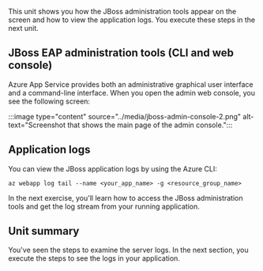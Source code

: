 This unit shows you how the JBoss administration tools appear on the screen and how to view the application logs. You execute these steps in the next unit.

## JBoss EAP administration tools (CLI and web console)

Azure App Service provides both an administrative graphical user interface and a command-line interface. When you open the admin web console, you see the following screen:

:::image type="content" source="../media/jboss-admin-console-2.png" alt-text="Screenshot that shows the main page of the admin console.":::

## Application logs

You can view the JBoss application logs by using the Azure CLI:

```azurecli
az webapp log tail --name <your_app_name> -g <resource_group_name>
```

In the next exercise, you'll learn how to access the JBoss administration tools and get the log stream from your running application.

## Unit summary

You've seen the steps to examine the server logs. In the next section, you execute the steps to see the logs in your application.
